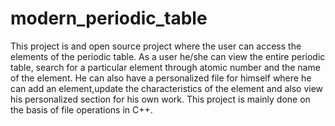 # modern_periodic_table
This project is and open source project where the user can access the elements of the periodic table. As a user he/she can view the entire periodic table, search for a particular element through atomic number and the name of the element. He can also have a personalized file for himself where he can add an element,update the characteristics of the element and also view his personalized section for his own work. This project is mainly done on the basis of file operations in C++.

